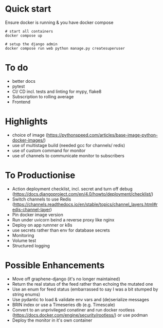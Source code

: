 # Quick start

Ensure docker is running & you have docker compose

```
# start all containers
docker compose up

# setup the django admin
docker compose run web python manage.py createsuperuser
```

# To do

- better docs
- pytest
- CI/ CD incl. tests and linting for mypy, flake8
- Subscription to rolling average
- Frontend

# Highlights

- choice of image (https://pythonspeed.com/articles/base-image-python-docker-images/)
- use of multistage build (needed gcc for channels/ redis)
- use of custom command for monitor
- use of channels to communicate monitor to subscribers

# To Productionise

- Action deployment checklist, incl. secret and turn off debug (https://docs.djangoproject.com/en/4.0/howto/deployment/checklist/)
- Switch channels to use Redis (https://channels.readthedocs.io/en/stable/topics/channel_layers.html#redis-channel-layer)
- Pin docker image version
- Run under uvicorn beind a reverse proxy like nginx
- Deploy on app runnner or k8s
- use secrets rather than env for database secrets
- Monitoring
- Volume test
- Structured logging

# Possible Enhancements

- Move off graphene-django (it's no longer maintained)
- Return the real status of the feed rather than echoing the mutated one
- Use an enum for feed status (embarrassed to say I was a bit stumped by string enums)
- Use pydantic to load & validate env vars and (de)serialize messages
- BRIN index or use a Timeseries db (e.g. Timescale)
- Convert to an unprivileged conatiner and run docker rootless (https://docs.docker.com/engine/security/rootless/) or use podman
- Deploy the monitor in it's own container
